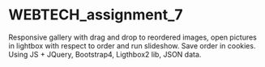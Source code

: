 # WEBTECH_assignment_7
Responsive gallery with drag and drop to reordered images, open pictures in lightbox with respect to order and run slideshow. Save order in cookies.<br>
Using JS + JQuery, Bootstrap4, Ligthbox2 lib, JSON data.
